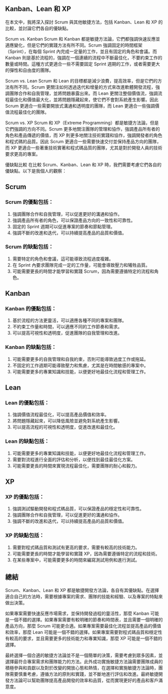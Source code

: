 ## Kanban、Lean 和 XP

在本文中，我將深入探討 Scrum 與其他敏捷方法，包括 Kanban、Lean 和 XP 的比較，並討論它們各自的優缺點。

Scrum vs. Kanban Scrum 和 Kanban 都是敏捷方法論，它們都強調快速反應並適應變化，但是它們的實踐方法有所不同。Scrum 強調固定的時間框架（Sprint），在每個 Sprint 內完成一定量的工作，並且有固定的角色和會議。而 Kanban 則是基於流程的，強調在一個連續的流程中不斷最佳化，不要約束工作的數量或時間。這種方式更適合一些不需要固定 Sprint 週期的工作，或者需要更大的彈性和自由度的團隊。

Scrum vs. Lean Scrum 和 Lean 的目標都是減少浪費，提高效率，但是它們的方法有所不同。Scrum 更關注如何透過迭代和增量的方式來改進軟體開發流程，強調團隊合作和自我管理，並將問題暴露出來。而 Lean 更關注整個價值流，強調流程最佳化和價值最大化，並將問題隱藏起來，使它們不會對系統產生影響。因此 Scrum 更適合一些需要開放式溝通和透明度的團隊，而 Lean 更適合一些強調價值流程最佳化的團隊。

Scrum vs. XP Scrum 和 XP（Extreme Programming）都是敏捷方法論，但是它們強調的方向不同。Scrum 更多地關注團隊的管理和協作，強調產品所有者的角色和產品傳遞的價值，而 XP 則更多地關注技術實踐和協作，強調開發者的角色和程式碼的品質。因此 Scrum 更適合一些需要快速交付並保持產品方向的團隊，而 XP 更適合一些著重技術實著和程式碼品質的團隊，尤其是對於開發人員的技術要求更高的專案。

優缺點比較 在比較 Scrum、Kanban、Lean 和 XP 時，我們需要考慮它們各自的優缺點。以下是我個人的觀察：

## Scrum

### Scrum 的優點包括：

1.  強調團隊合作和自我管理，可以促進更好的溝通和協作。
2.  強調產品所有者的角色，可以保證產品方向的一致性和可靠性。
3.  固定的 Sprint 週期可以促進專案的節奏和節點管理。
4.  強調不斷的改進和迭代，可以持續提高產品的品質和價值。

### Scrum 的缺點包括：

1.  需要特定的角色和會議，這可能導致流程過度複雜。
2.  在 Sprint 內要求團隊完成一定的工作量，可能會導致壓力和犧牲品質。
3.  可能需要更長的時間才能學習和實踐 Scrum，因為需要遵循特定的流程和角色。

## Kanban

### Kanban 的優點包括：

1.  基於流程的方法更靈活，可以適應各種不同的專案和團隊。
2.  不約束工作量和時間，可以適應不同的工作節奏和需求。
3.  可以提高可視性和透明度，促進團隊的自我管理和改進。

### Kanban 的缺點包括：

1.  可能需要更多的自我管理和自我約束，否則可能導致過度工作或拖延。
2.  不固定的工作週期可能導致壓力和焦慮，尤其是在時間敏感的專案中。
3.  可能需要更多的專業知識和技能，以便更好地最佳化流程和管理工作。

## Lean

### Lean 的優點包括：

1.  強調價值流程最佳化，可以提高產品價值和效率。
2.  將問題隱藏起來，可以降低風險並避免對系統產生影響。
3.  可以提高流程的可視性和透明度，促進改進和最佳化。

### Lean 的缺點包括：

1.  可能需要更多的專業知識和技能，以便更好地最佳化流程和管理工作。 
2.  需要對流程進行全面的評估和分析，以便找到最佳最佳化方案。
3.  可能需要更長的時間來實現流程最佳化，需要團隊的耐心和毅力。

## XP

### XP 的優點包括：

1.  強調測試驅動開發和程式碼品質，可以保證產品的穩定性和可靠性。
2.  強調團隊合作和自我管理，可以促進更好的溝通和協作。
3.  強調不斷的改進和迭代，可以持續提高產品的品質和價值。

### XP 的缺點包括：

1.  需要對程式碼品質和測試有更高的要求，需要有較高的技術能力。
2.  可能需要更長的時間才能學習和實踐 XP，因為需要遵循特定的流程和技術。
3.  在某些專案中，可能需要更多的時間來編寫測試用例和進行測試。

## 總結

Scrum、Kanban、Lean 和 XP 都是敏捷開發方法論，各自有其優缺點。在選擇適合自己的方法時，需要根據專案的需求、團隊的技能和經驗、以及專案的特點來做出決策。

如果專案需要快速反應市場需求，並保持開發過程的靈活性，那麼 Kanban 可能是一個不錯的選擇。如果專案需要有較明確的節奏和時間表，並且需要一個明確的產品方向，那麼 Scrum 可能更合適。如果專案需要最佳化流程並提高產品的價值和效率，那麼 Lean 可能是一個不錯的選擇。如果專案需要對程式碼品質和穩定性有較高的要求，並且需要更多的技術能力和專業知識，那麼 XP 可能是一個不錯的選擇。

最終選擇一個合適的敏捷方法論並不是一個簡單的決策，需要考慮到眾多因素，並選擇最符合專案需求和團隊能力的方法。此外成功實施敏捷方法論需要團隊成員的積極參與和貢獻以及對於改變的開放心態和熱情，在選擇和實施敏捷方法論時，團隊需要慎重考慮，遵循方法的原則和實踐，並不斷地進行評估和改進。最終敏捷開發方法論可以幫助團隊提高產品開發的效率和品質，從而實現更好的產品和客戶滿意度。